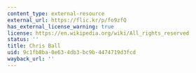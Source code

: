 ```yaml
---
content_type: external-resource
external_url: https://flic.kr/p/fo9zfQ
has_external_license_warning: true
license: https://en.wikipedia.org/wiki/All_rights_reserved
status: ''
title: Chris Ball
uid: 9c1fb8ba-0e63-4db3-bc9b-4474719d3fcd
wayback_url: ''
---
```

